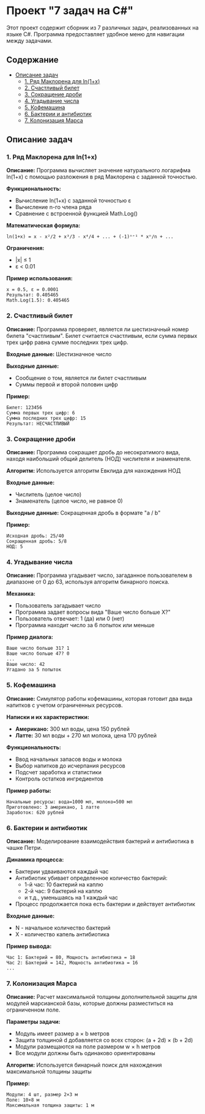 # Проект "7 задач на C#"

Этот проект содержит сборник из 7 различных задач, реализованных на языке C#. Программа предоставляет удобное меню для навигации между задачами.

## Содержание
- [Описание задач](#описание-задач)
  - [1. Ряд Маклорена для ln(1+x)](#1-ряд-маклорена-для-ln1x)
  - [2. Счастливый билет](#2-счастливый-билет)
  - [3. Сокращение дроби](#3-сокращение-дроби)
  - [4. Угадывание числа](#4-угадывание-числа)
  - [5. Кофемашина](#5-кофемашина)
  - [6. Бактерии и антибиотик](#6-бактерии-и-антибиотик)
  - [7. Колонизация Марса](#7-колонизация-марса)

## Описание задач

### 1. Ряд Маклорена для ln(1+x)

**Описание:** Программа вычисляет значение натурального логарифма ln(1+x) с помощью разложения в ряд Маклорена с заданной точностью.

**Функциональность:**
- Вычисление ln(1+x) с заданной точностью ε
- Вычисление n-го члена ряда
- Сравнение с встроенной функцией Math.Log()

**Математическая формула:**
```
ln(1+x) = x - x²/2 + x³/3 - x⁴/4 + ... + (-1)ⁿ⁺¹ * xⁿ/n + ...
```

**Ограничения:**
- |x| ≤ 1
- ε < 0.01

**Пример использования:**
```
x = 0.5, ε = 0.0001
Результат: 0.405465
Math.Log(1.5): 0.405465
```

### 2. Счастливый билет

**Описание:** Программа проверяет, является ли шестизначный номер билета "счастливым". Билет считается счастливым, если сумма первых трех цифр равна сумме последних трех цифр.

**Входные данные:** Шестизначное число

**Выходные данные:** 
- Сообщение о том, является ли билет счастливым
- Суммы первой и второй половин цифр

**Пример:**
```
Билет: 123456
Сумма первых трех цифр: 6
Сумма последних трех цифр: 15
Результат: НЕСЧАСТЛИВЫЙ
```

### 3. Сокращение дроби

**Описание:** Программа сокращает дробь до несократимого вида, находя наибольший общий делитель (НОД) числителя и знаменателя.

**Алгоритм:** Используется алгоритм Евклида для нахождения НОД

**Входные данные:**
- Числитель (целое число)
- Знаменатель (целое число, не равное 0)

**Выходные данные:** Сокращенная дробь в формате "a / b"

**Пример:**
```
Исходная дробь: 25/40
Сокращенная дробь: 5/8
НОД: 5
```

### 4. Угадывание числа

**Описание:** Программа угадывает число, загаданное пользователем в диапазоне от 0 до 63, используя алгоритм бинарного поиска.

**Механика:**
- Пользователь загадывает число
- Программа задает вопросы вида "Ваше число больше X?"
- Пользователь отвечает: 1 (да) или 0 (нет)
- Программа находит число за 6 попыток или меньше

**Пример диалога:**
```
Ваше число больше 31? 1
Ваше число больше 47? 0
...
Ваше число: 42
Угадано за 5 попыток
```

### 5. Кофемашина

**Описание:** Симулятор работы кофемашины, которая готовит два вида напитков с учетом ограниченных ресурсов.

**Написки и их характеристики:**
- **Американо:** 300 мл воды, цена 150 рублей
- **Латте:** 30 мл воды + 270 мл молока, цена 170 рублей

**Функциональность:**
- Ввод начальных запасов воды и молока
- Выбор напитков до исчерпания ресурсов
- Подсчет заработка и статистики
- Контроль остатков ингредиентов

**Пример работы:**
```
Начальные ресурсы: вода=1000 мл, молоко=500 мл
Приготовлено: 3 американо, 1 латте
Заработок: 620 рублей
```

### 6. Бактерии и антибиотик

**Описание:** Моделирование взаимодействия бактерий и антибиотика в чашке Петри.

**Динамика процесса:**
- Бактерии удваиваются каждый час
- Антибиотик убивает определенное количество бактерий:
  - 1-й час: 10 бактерий на каплю
  - 2-й час: 9 бактерий на каплю
  - и т.д., уменьшаясь на 1 каждый час
- Процесс продолжается пока есть бактерии и действует антибиотик

**Входные данные:**
- N - начальное количество бактерий
- X - количество капель антибиотика

**Пример вывода:**
```
Час 1: Бактерий = 80, Мощность антибиотика = 18
Час 2: Бактерий = 142, Мощность антибиотика = 16
...
```

### 7. Колонизация Марса

**Описание:** Расчет максимальной толщины дополнительной защиты для модулей марсианской базы, которые должны разместиться на ограниченном поле.

**Параметры задачи:**
- Модуль имеет размер a × b метров
- Защита толщиной d добавляется со всех сторон: (a + 2d) × (b + 2d)
- Модули размещаются на поле размером w × h метров
- Все модули должны быть одинаково ориентированы

**Алгоритм:** Используется бинарный поиск для нахождения максимальной толщины защиты

**Пример:**
```
Модули: 4 шт, размер 2×3 м
Поле: 10×8 м
Максимальная толщина защиты: 1 м
```